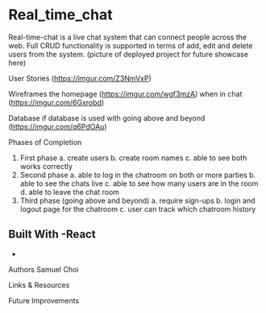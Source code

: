 # Real_time_chat

Real-time-chat is a live chat system that can connect people across the web. Full CRUD functionality is supported in terms of add, edit and delete users from the system. 
(picture of deployed project for future showcase here)

User Stories 
(https://imgur.com/Z3NmVxP)

Wireframes
the homepage
(https://imgur.com/wgf3mzA)
when in chat
(https://imgur.com/6Gxrobd)

Database
if database is used with going above and beyond
(https://imgur.com/q6PdOAu)


Phases of Completion
1. First phase
    a. create users
    b. create room names
    c. able to see both works correctly
2. Second phase
    a. able to log in the chatroom on both or more parties
    b. able to see the chats live
    c. able to see how many users are in the room
    d. able to leave the chat room
3. Third phase (going above and beyond)
    a. require sign-ups
    b. login and logout page for the chatroom
    c. user can track which chatroom history

Built With
-React
-
-

Authors
Samuel Choi

Links & Resources


Future Improvements